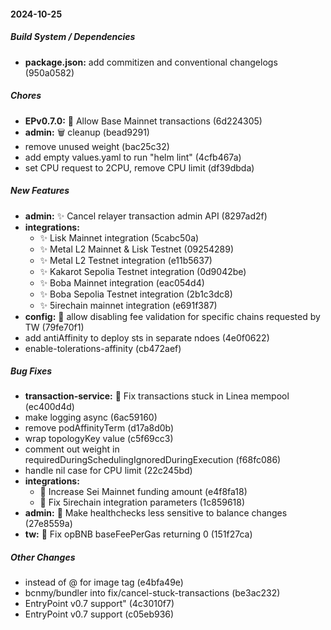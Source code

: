 #### 2024-10-25

##### Build System / Dependencies

* **package.json:**  add commitizen and conventional changelogs (950a0582)

##### Chores

* **EPv0.7.0:**  :rocket: Allow Base Mainnet transactions (6d224305)
* **admin:**  :wastebasket: cleanup (bead9291)
*  remove unused weight (bac25c32)
*  add empty values.yaml to run "helm lint" (4cfb467a)
*  set CPU request to 2CPU, remove CPU limit (df39dbda)

##### New Features

* **admin:**  :sparkles: Cancel relayer transaction admin API (8297ad2f)
* **integrations:**
  *  :sparkles: Lisk Mainnet integration (5cabc50a)
  *  :sparkles: Metal L2 Mainnet & Lisk Testnet (09254289)
  *  :sparkles: Metal L2 Testnet integration (e11b5637)
  *  :sparkles: Kakarot Sepolia Testnet integration (0d9042be)
  *  :sparkles: Boba Mainnet integration (eac054d4)
  *  :sparkles: Boba Sepolia Testnet integration (2b1c3dc8)
  *  :sparkles: 5irechain mainnet integration (e691f387)
* **config:**  :poop: allow disabling fee validation for specific chains requested by TW (79fe70f1)
*  add antiAffinity to deploy sts in separate ndoes (4e0f0622)
*  enable-tolerations-affinity (cb472aef)

##### Bug Fixes

* **transaction-service:**  :bug: Fix transactions stuck in Linea mempool (ec400d4d)
*  make logging async (6ac59160)
*  remove podAffinityTerm (d17a8d0b)
*  wrap topologyKey value (c5f69cc3)
*  comment out weight in requiredDuringSchedulingIgnoredDuringExecution (f68fc086)
*  handle nil case for CPU limit (22c245bd)
* **integrations:**
  *  :bug: Increase Sei Mainnet funding amount (e4f8fa18)
  *  :bug: Fix 5irechain integration parameters (1c859618)
* **admin:**  :bug: Make healthchecks less sensitive to balance changes (27e8559a)
* **tw:**  :bug: Fix opBNB baseFeePerGas returning 0 (151f27ca)

##### Other Changes

*  instead of @ for image tag (e4bfa49e)
* bcnmy/bundler into fix/cancel-stuck-transactions (be3ac232)
*  EntryPoint v0.7 support" (4c3010f7)
*  EntryPoint v0.7 support (c05eb936)
